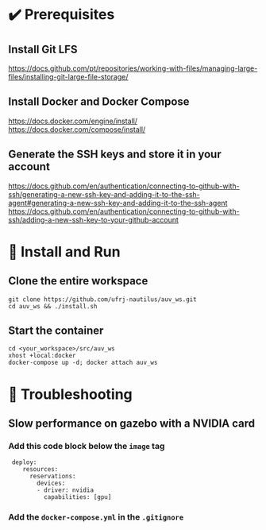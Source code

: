 # ✔️ Prerequisites
## Install Git LFS
<https://docs.github.com/pt/repositories/working-with-files/managing-large-files/installing-git-large-file-storage/>
## Install Docker and Docker Compose<br />
<https://docs.docker.com/engine/install/><br />
<https://docs.docker.com/compose/install/>
## Generate the SSH keys and store it in your account<br />
<https://docs.github.com/en/authentication/connecting-to-github-with-ssh/generating-a-new-ssh-key-and-adding-it-to-the-ssh-agent#generating-a-new-ssh-key-and-adding-it-to-the-ssh-agent><br />
<https://docs.github.com/en/authentication/connecting-to-github-with-ssh/adding-a-new-ssh-key-to-your-github-account>
# 🏁 Install and Run
## Clone the entire workspace
    
    git clone https://github.com/ufrj-nautilus/auv_ws.git
    cd auv_ws && ./install.sh
## Start the container
    
    cd <your_workspace>/src/auv_ws
    xhost +local:docker
    docker-compose up -d; docker attach auv_ws
# :bug: Troubleshooting
##  Slow performance on gazebo with a NVIDIA card
### Add this code block below the `image` tag
```
 deploy:
    resources:
      reservations:
        devices:
        - driver: nvidia
          capabilities: [gpu]
```
### Add the ```docker-compose.yml``` in the ```.gitignore```
